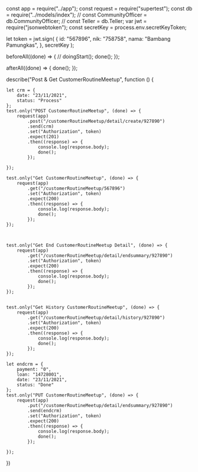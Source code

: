 const app = require("../app");
const request = require("supertest");
const db = require("../models/index");
// const CommunityOfficer = db.CommunityOfficer;
// const Teller = db.Teller;
var jwt = require("jsonwebtoken");
const secretKey = process.env.secretKeyToken;


let token = jwt.sign(
    {
        id: "567896",
        nik: "758758",
        nama: "Bambang Pamungkas",
    },
    secretKey
);


beforeAll((done) => {
    // doingStart();
    done();
});

afterAll((done) => {
    done();
});

describe("Post & Get CustomerRoutineMeetup", function () {

    let crm = {
        date: "23/11/2021",
        status: "Process"
    };
    test.only("POST CustomerRoutineMeetup", (done) => {
        request(app)
            .post("/customerRoutineMeetup/detail/create/927890")
            .send(crm)
            .set("Authorization", token)
            .expect(201)
            .then((response) => {
                console.log(response.body);
                done();
            });

    });

    test.only("Get CustomerRoutineMeetup", (done) => {
        request(app)
            .get("/customerRoutineMeetup/567896")
            .set("Authorization", token)
            .expect(200)
            .then((response) => {
                console.log(response.body);
                done();
            });
    });



    test.only("Get End CustomerRoutineMeetup Detail", (done) => {
        request(app)
            .get("/customerRoutineMeetup/detail/endsummary/927890")
            .set("Authorization", token)
            .expect(200)
            .then((response) => {
                console.log(response.body);
                done();
            });
    });


    test.only("Get History CustomerRoutineMeetup", (done) => {
        request(app)
            .get("/customerRoutineMeetup/detail/history/927890")
            .set("Authorization", token)
            .expect(200)
            .then((response) => {
                console.log(response.body);
                done();
            });
    });

    let endcrm = {
        payment: "0",
        loan: "14728001",
        date: "23/11/2021",
        status: "Done"
    };
    test.only("PUT CustomerRoutineMeetup", (done) => {
        request(app)
            .put("/customerRoutineMeetup/detail/endsummary/927890")
            .send(endcrm)
            .set("Authorization", token)
            .expect(200)
            .then((response) => {
                console.log(response.body);
                done();
            });

    });

})